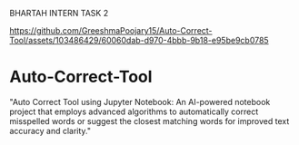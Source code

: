 BHARTAH INTERN TASK 2

https://github.com/GreeshmaPoojary15/Auto-Correct-Tool/assets/103486429/60060dab-d970-4bbb-9b18-e95be9cb0785

# Auto-Correct-Tool
"Auto Correct Tool using Jupyter Notebook: An AI-powered notebook project that employs advanced algorithms to automatically correct misspelled words or suggest the closest matching words for improved text accuracy and clarity."
